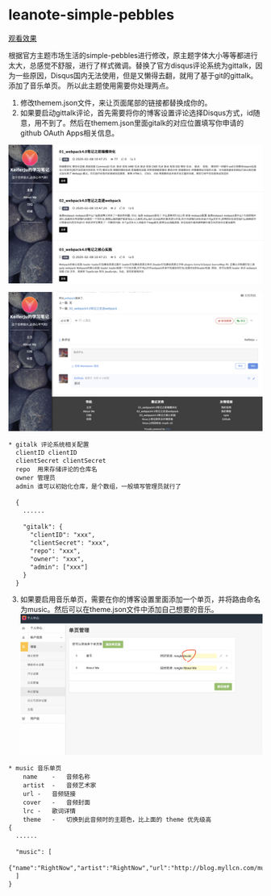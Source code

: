 # leanote-simple-pebbles

[观看效果](http://note.myllcn.com/preview?themeId=5e40c662499442000d00007e)

根据官方主题市场生活的simple-pebbles进行修改，原主题字体大小等等都进行太大，总感觉不舒服，进行了样式微调。替换了官方disqus评论系统为gittalk，因为一些原因，Disqus国内无法使用，但是又懒得去翻，就用了基于git的gittalk。
添加了音乐单页。
所以此主题使用需要你处理两点。

1. 修改themem.json文件，来让页面尾部的链接都替换成你的。
2. 如果要启动gittalk评论，首先需要将你的博客设置评论选择Disqus方式，id随意，用不到了。然后在themem.json里面gitalk的对应位置填写你申请的github OAuth Apps相关信息。

![1](./images/screenshot.png)

![2](lib/gitalk.png)
```
* gitalk 评论系统相关配置
  clientID clientID
  clientSecret clientSecret
  repo  用来存储评论的仓库名
  owner 管理员
  admin 谁可以初始化仓库，是个数组，一般填写管理员就行了
  
  {
    ......
    
    "gitalk": {
      "clientID": "xxx",
      "clientSecret": "xxx",
      "repo": "xxx",
      "owner": "xxx",
      "admin": ["xxx"]
    }
  }
```
3. 如果要启用音乐单页，需要在你的博客设置里面添加一个单页，并将路由命名为music。然后可以在theme.json文件中添加自己想要的音乐。
![3](./lib/music1.png)
```
* music 音乐单页
    name	-	音频名称
    artist	-	音频艺术家
    url	-	音频链接
    cover	-	音频封面
    lrc	-	歌词详情
    theme	-	切换到此音频时的主题色，比上面的 theme 优先级高
{
  ......
  
  "music": [
    {"name":"RightNow","artist":"RightNow","url":"http://blog.myllcn.com/music/RightNow.mp3","cover":""}
  ]
}
```
